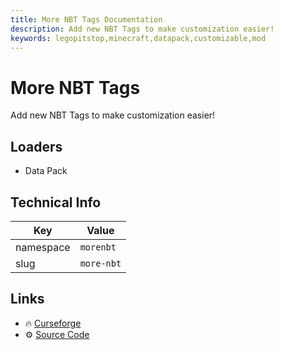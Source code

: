 ```yaml
---
title: More NBT Tags Documentation
description: Add new NBT Tags to make customization easier!
keywords: legopitstop,minecraft,datapack,customizable,mod
---
```


# More NBT Tags

Add new NBT Tags to make customization easier!

## Loaders

- Data Pack

## Technical Info

| Key       | Value      |
| --------- | ---------- |
| namespace | `morenbt`  |
| slug      | `more-nbt` |

## Links

- :fire: [Curseforge](https://www.curseforge.com/minecraft/customization/more-nbt-tags-datapack)
- :gear: [Source Code](https://github.com/lpsmods/more-nbt)
